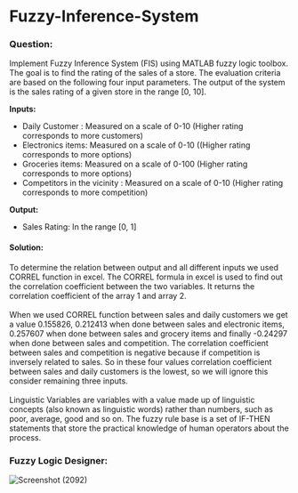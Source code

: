 # Fuzzy-Inference-System

### Question:
<p>Implement Fuzzy Inference System (FIS) using MATLAB fuzzy logic toolbox. The goal is to find the rating of the sales of a store. The evaluation criteria are based on the following four input parameters. The output of the system is the sales rating of a given store in the range [0, 10].</p>
<p><b>Inputs:</b></p>
<ul>
  <li>Daily Customer : Measured on a scale of 0-10 (Higher rating corresponds to more customers)</li>
  <li>Electronics items: Measured on a scale of 0-10 ((Higher rating corresponds to more options)</li>
  <li>Groceries items: Measured on a scale of 0-100 (Higher rating corresponds to more options)</li>
  <li>Competitors in the vicinity : Measured on a scale of 0-10 (Higher rating corresponds to more competition)</li>
</ul>
<p><b>Output:</b></p>
<ul>
  <li>Sales Rating: In the range [0, 1]</li>
</ul>

#### Solution:
<p>
To determine the relation between output and all different inputs we used CORREL function in excel. The CORREL formula in excel is used to find out the correlation coefficient between the two variables. It returns the correlation coefficient of the array 1 and array 2.<br><br>
When we used CORREL function between sales and daily customers we get a value 0.155826, 0.212413 when done between sales and electronic items, 0.257607 when done between sales and grocery items and finally -0.24297 when done between sales and competition. The correlation coefficient between sales and competition is negative because if competition is inversely related to sales. So in these four values correlation coefficient between sales and daily customers is the lowest, so we will ignore this consider remaining three inputs.<br><br>
Linguistic Variables are variables with a value made up of linguistic concepts (also known as linguistic words) rather than numbers, such as poor, average, good and so on.
The fuzzy rule base is a set of IF-THEN statements that store the practical knowledge of human operators about the process.
</p>

### Fuzzy Logic Designer:
![Screenshot (2092)](https://user-images.githubusercontent.com/84682126/154078397-db68c4de-c418-45f3-a7a2-1051f1e05b59.png)
